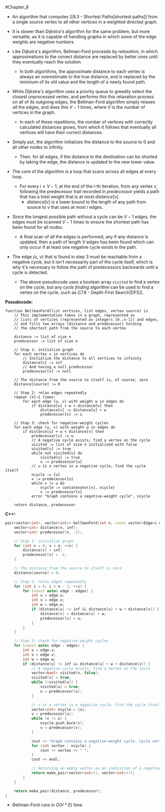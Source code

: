 #Chapter_8 
- An algorithm that computes [[8.3 - Shortest Paths|shortest paths]] from a single source vertex to all other vertices in a weighted directed graph.
- It is slower than Dijkstra's algorithm for the same problem, but more versatile, as it is capable of handling graphs in which some of the edge weights are negative numbers.

- Like Dijkstra's algorithm, Bellman-Ford proceeds by *relaxation*, in which approximations to the correct distance are replaced by better ones until they eventually reach the solution.
	- In both algorithms, the approximate distance to each vertex is always an overestimate to the true distance, and is replaced by the minimum of its old value and the length of a newly found path.

- While Dijkstra's algorithm uses a priority queue to greedily select the closest unprocessed vertex, and performs this this relaxation process on all of its outgoing edges, the Bellman-Ford algorithm simply relaxes *all* the edges, and does this $V-1$ times, where $V$ is the number of vertices in the graph.
	- In each of these repetitions, the number of vertices with correctly calculated distances grows, from which it follows that eventually all vertices will have their correct distances.



- Simply put, the algorithm initializes the distance to the source to 0 and all other nodes to infinity.
	- Then, for all edges, if the distance to the destination can be shorted by taking the edge, the distance is updated to the new lower value.

- The core of the algorithm is a loop that scans across all edges at every loop.
	- For every $i\leq V-1$, at the end of the $i$-th iteration, from any vertex *v*, following the predecessor trail recorded in *predecessor* yields a path that has a total weight that is at most $distance[v]$.
		- $distance[v]$ is a lower bound to the length of any path from source to *v* that uses at most *i* edges.

- Since the longest possible path without a cycle can be $V-1$ edges, the edges must be scanned $V-1$ times to ensure the shortest path has been found for all nodes.
	- A final scan of all the edges is performed, any if any distance is updated, then a path of length $V$ edges has been found which can only occur if at least one negative cycle exists in the path.

- The edge *(u, v)* that is found in step 3 must be reachable from a negative cycle, but it isn't necessarily part of the cycle itself, which is why it's necessary to follow the path of predecessors backwards until a cycle is detected.
	- The above pseudocode uses a boolean array `visited` to find a vertex on the cycle, but any *cycle finding* algorithm can be used to find a vertex on the cycle, such as [[7.8 - Depth-First Search|DFS]].

**Pseudocode:**
```
function BellmanFord(list vertices, list edges, vertex source) is
    // This implementation takes in a graph, represented as
    // lists of vertices (represented as integers [0..n-1]) and edges,
    // and fills two arrays (distance and predecessor) holding
    // the shortest path from the source to each vertex

    distance := list of size n
    predecessor := list of size n

    // Step 1: initialize graph
    for each vertex v in vertices do
        // Initialize the distance to all vertices to infinity
        distance[v] := inf
        // And having a null predecessor
        predecessor[v] := null

    // The distance from the source to itself is, of course, zero
    distance[source] := 0

    // Step 2: relax edges repeatedly
    repeat |V|−1 times:
        for each edge (u, v) with weight w in edges do
            if distance[u] + w < distance[v] then
                distance[v] := distance[u] + w
                predecessor[v] := u

    // Step 3: check for negative-weight cycles
    for each edge (u, v) with weight w in edges do
        if distance[u] + w < distance[v] then
            predecessor[v] := u
            // A negative cycle exists; find a vertex on the cycle
            visited := list of size n initialized with false
            visited[v] := true
            while not visited[u] do
                visited[u] := true
                u := predecessor[u]
            // u is a vertex in a negative cycle, find the cycle itself
            ncycle := [u]
            v := predecessor[u]
            while v != u do
                ncycle := concatenate([v], ncycle)
                v := predecessor[v]
            error "Graph contains a negative-weight cycle", ncycle

    return distance, predecessor

```

**C++:**
```C++
pair<vector<int>, vector<int>> bellmanFord(int n, const vector<Edge>& edges, int source) {
    vector<int> distance(n, inf);
    vector<int> predecessor(n, -1);

    // Step 1: initialize graph
    for (int v = 0; v < n; ++v) {
        distance[v] = inf;
        predecessor[v] = -1;
    }

    // The distance from the source to itself is zero
    distance[source] = 0;

    // Step 2: relax edges repeatedly
    for (int i = 0; i < n - 1; ++i) {
        for (const auto& edge : edges) {
            int u = edge.u;
            int v = edge.v;
            int w = edge.w;
            if (distance[u] != inf && distance[u] + w < distance[v]) {
                distance[v] = distance[u] + w;
                predecessor[v] = u;
            }
        }
    }

    // Step 3: check for negative-weight cycles
    for (const auto& edge : edges) {
        int u = edge.u;
        int v = edge.v;
        int w = edge.w;
        if (distance[u] != inf && distance[u] + w < distance[v]) {
            // A negative cycle exists; find a vertex on the cycle
            vector<bool> visited(n, false);
            visited[v] = true;
            while (!visited[u]) {
                visited[u] = true;
                u = predecessor[u];
            }

            // u is a vertex in a negative cycle, find the cycle itself
            vector<int> ncycle = {u};
            v = predecessor[u];
            while (v != u) {
                ncycle.push_back(v);
                v = predecessor[v];
            }

            cout << "Graph contains a negative-weight cycle. Cycle vertices: ";
            for (int vertex : ncycle) {
                cout << vertex << " ";
            }
            cout << endl;

            // Returning an empty vector as an indication of a negative cycle
            return make_pair(vector<int>(), vector<int>());
        }
    }

    return make_pair(distance, predecessor);
}
```

- Bellman-Ford runs in $O(V*E)$ time.
